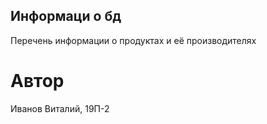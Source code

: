 ## Информаци о бд
Перечень информации о продуктах и её производителях
# Автор
Иванов Виталий, 19П-2
